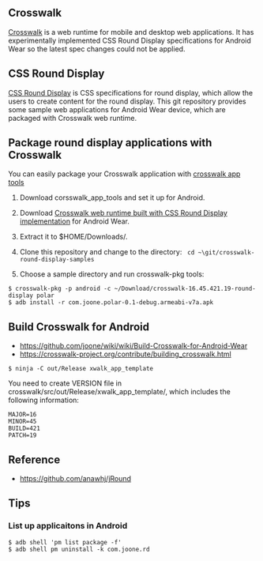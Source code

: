 ## Crosswalk
[Crosswalk](http://crosswalk-project.org) is a web runtime for mobile and desktop
web applications. It has experimentally implemented CSS Round Display
specifications for Android Wear so the latest spec changes could not be applied.

## CSS Round Display
[CSS Round Display](https://drafts.csswg.org/css-round-display/) is CSS specifications
for round display, which allow the users to create content for the round display.
This git repository provides some sample web applications for Android Wear device,
which are packaged with Crosswalk web runtime.

## Package round display applications with Crosswalk
You can easily package your Crosswalk application with [crosswalk app tools](https://github.com/crosswalk-project/crosswalk-app-tools)

1. Download corsswalk_app_tools and set it up for Android.
1. Download [Crosswalk web runtime built with CSS Round Display implementation](https://github.com/joone/crosswalk-round-display-samples/blob/master/crosswalk/crosswalk-16.45.421.19-round-dsplay.tar.gz) for Android Wear.

2. Extract it to $HOME/Downloads/.
3. Clone this repository and change to the directory:
`` cd ~\git/crosswalk-round-display-samples`` 

4. Choose a sample directory and run crosswalk-pkg tools:
```
$ crosswalk-pkg -p android -c ~/Download/crosswalk-16.45.421.19-round-display polar
$ adb install -r com.joone.polar-0.1-debug.armeabi-v7a.apk
```

## Build Crosswalk for Android
* https://github.com/joone/wiki/wiki/Build-Crosswalk-for-Android-Wear
* https://crosswalk-project.org/contribute/building_crosswalk.html

```
$ ninja -C out/Release xwalk_app_template
```

You need to create VERSION file in crosswalk/src/out/Release/xwalk_app_template/,
which includes the following information:
```
MAJOR=16
MINOR=45
BUILD=421
PATCH=19
```

## Reference
* https://github.com/anawhj/jRound

## Tips
### List up applicaitons in Android
```
$ adb shell 'pm list package -f' 
$ adb shell pm uninstall -k com.joone.rd
```
